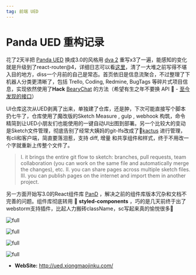```yaml
---
tag: 前端 UED
---
```




# Panda UED 重构记录



花了2天半把 [Panda UED](https://ued.xiongmaojinku.com) 换成3.0的风格用 [dva 2](https://github.com/dvajs/dva/releases) 重写x3了一遍，能感知的变化就是升级到了react-router@4，详细日志可以看[这里](https://github.com/sorrycc/blog/issues/48)，清了一大堆之前写得不堪入目的地方，diss一个月前的自己是常态。首页依旧是信息流聚合，不过整理了下机器人分类更清晰了，包括 Trello, Coding, Redmine, BugTags 等碎片式项目信息，实现依然使用了**Hack** [BearyChat](https://bearychat.com/) 的方法（希望有生之年不要换 API 🤤 - [至今发现的接口](https://www.zybuluo.com/electricface/note/139048)）



UI仓库这次从UED剥离了出来，单独建了仓库，还是肿，下次可能直接写个脚本扔七牛了，仓库使用了魔改版的Sketch Measure , gulp , webhook 构筑，命令精简到让UED小朋友们也能使用的一键自动UI出图到部署。另一个比较大的变动是Sketch文件管理，彻底告别了经常大姨妈的git-lfs改成了🌵[kactus](https://github.com/kactus-io/kactus) 进行管理，有cli和客户端，简直要落泪惹，支持 diff, 增量 和共享组件和样式，终于不用改一个字就重新上传整个文件了。



> I. it brings the entire git flow to sketch: branches, pull requests, team collaboration (you can work on the same file and automatically merge the changes), etc. II. you can share pages across multiple sketch files. III. you can publish pages on the internet and import them in another project.



另一方面开始写3.0的React组件库 [PanD](https://coding.net/u/canisminor1990/p/panda-design/git) ，解决之前的组件库版本冗杂和文档不完善的问题。组件库彻底转用 💅 **styled-components** ，巧的是几天前终于出了webstorm支持插件，比起人力搬砖className，sc写起来真的愉悦很多👏



![full](http://qn.canisminor.cc/2017-09-20-pand_1.png)

![full](http://qn.canisminor.cc/2017-09-20-pand_2.png)

![full](http://qn.canisminor.cc/2017-09-20-pand_3.png)

![full](http://qn.canisminor.cc/2017-09-20-pand_4.png)

- **WebSite:** <http://ued.xiongmaojinku.com/>